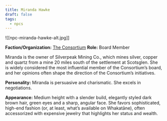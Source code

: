 ```yaml
---
title: Miranda Hawke
draft: false
tags:
  - npcs
---
```

![[npc-miranda-hawke-alt.jpg]]

**Faction/Organization:** [The Consortium](the-consortium.md)
**Role:** Board Member

Miranda is the owner of Silverpeak Mining Co., which mines silver, copper and quartz from a mine 20 miles south of the settlement at Scotsglen. She is widely considered the most influential member of the Consortium’s board, and her opinions often shape the direction of the Consortium’s initiatives.

**Personality:** Miranda is persuasive and charismatic. She excels in negotiations.

**Appearance:** Medium height with a slender build, elegantly styled dark brown hair, green eyes and a sharp, angular face. She favors sophisticated, high-end fashion (or, at least, what’s available on Whakatāne), often accessorized with expensive jewelry that highlights her status and wealth.